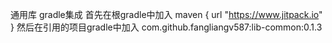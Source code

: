 通用库
gradle集成
首先在根gradle中加入
maven { url "https://www.jitpack.io" }
然后在引用的项目gradle中加入
com.github.fangliangv587:lib-common:0.1.3
